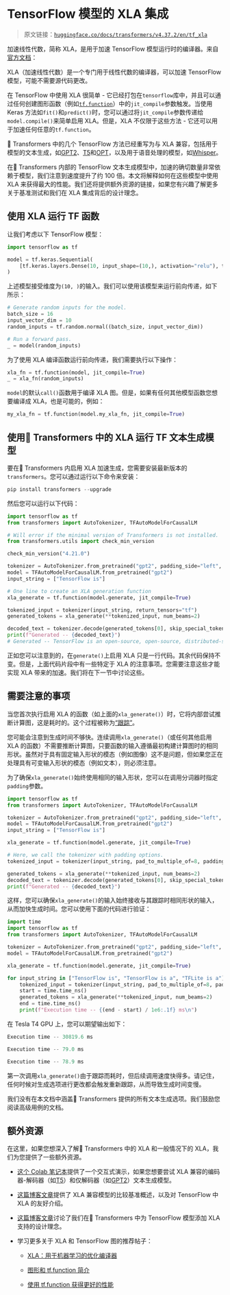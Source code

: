 # TensorFlow 模型的 XLA 集成

> 原文链接：[`huggingface.co/docs/transformers/v4.37.2/en/tf_xla`](https://huggingface.co/docs/transformers/v4.37.2/en/tf_xla)

加速线性代数，简称 XLA，是用于加速 TensorFlow 模型运行时的编译器。来自[官方文档](https://www.tensorflow.org/xla)：

XLA（加速线性代数）是一个专门用于线性代数的编译器，可以加速 TensorFlow 模型，可能不需要源代码更改。

在 TensorFlow 中使用 XLA 很简单 - 它已经打包在`tensorflow`库中，并且可以通过任何创建图形函数（例如[`tf.function`](https://www.tensorflow.org/guide/intro_to_graphs)）中的`jit_compile`参数触发。当使用 Keras 方法如`fit()`和`predict()`时，您可以通过将`jit_compile`参数传递给`model.compile()`来简单启用 XLA。但是，XLA 不仅限于这些方法 - 它还可以用于加速任何任意的`tf.function`。

🤗 Transformers 中的几个 TensorFlow 方法已经重写为与 XLA 兼容，包括用于模型的文本生成，如[GPT2](https://huggingface.co/docs/transformers/model_doc/gpt2)、[T5](https://huggingface.co/docs/transformers/model_doc/t5)和[OPT](https://huggingface.co/docs/transformers/model_doc/opt)，以及用于语音处理的模型，如[Whisper](https://huggingface.co/docs/transformers/model_doc/whisper)。

在🤗 Transformers 内部的 TensorFlow 文本生成模型中，加速的确切数量非常依赖于模型，我们注意到速度提升了约 100 倍。本文将解释如何在这些模型中使用 XLA 来获得最大的性能。我们还将提供额外资源的链接，如果您有兴趣了解更多关于基准测试和我们在 XLA 集成背后的设计理念。

## 使用 XLA 运行 TF 函数

让我们考虑以下 TensorFlow 模型：

```py
import tensorflow as tf

model = tf.keras.Sequential(
    [tf.keras.layers.Dense(10, input_shape=(10,), activation="relu"), tf.keras.layers.Dense(5, activation="softmax")]
)
```

上述模型接受维度为`(10, )`的输入。我们可以使用该模型来运行前向传递，如下所示：

```py
# Generate random inputs for the model.
batch_size = 16
input_vector_dim = 10
random_inputs = tf.random.normal((batch_size, input_vector_dim))

# Run a forward pass.
_ = model(random_inputs)
```

为了使用 XLA 编译函数运行前向传递，我们需要执行以下操作：

```py
xla_fn = tf.function(model, jit_compile=True)
_ = xla_fn(random_inputs)
```

`model`的默认`call()`函数用于编译 XLA 图。但是，如果有任何其他模型函数您想要编译成 XLA，也是可能的，例如：

```py
my_xla_fn = tf.function(model.my_xla_fn, jit_compile=True)
```

## 使用🤗 Transformers 中的 XLA 运行 TF 文本生成模型

要在🤗 Transformers 内启用 XLA 加速生成，您需要安装最新版本的`transformers`。您可以通过运行以下命令来安装：

```py
pip install transformers --upgrade
```

然后您可以运行以下代码：

```py
import tensorflow as tf
from transformers import AutoTokenizer, TFAutoModelForCausalLM

# Will error if the minimal version of Transformers is not installed.
from transformers.utils import check_min_version

check_min_version("4.21.0")

tokenizer = AutoTokenizer.from_pretrained("gpt2", padding_side="left", pad_token="</s>")
model = TFAutoModelForCausalLM.from_pretrained("gpt2")
input_string = ["TensorFlow is"]

# One line to create an XLA generation function
xla_generate = tf.function(model.generate, jit_compile=True)

tokenized_input = tokenizer(input_string, return_tensors="tf")
generated_tokens = xla_generate(**tokenized_input, num_beams=2)

decoded_text = tokenizer.decode(generated_tokens[0], skip_special_tokens=True)
print(f"Generated -- {decoded_text}")
# Generated -- TensorFlow is an open-source, open-source, distributed-source application # framework for the
```

正如您可以注意到的，在`generate()`上启用 XLA 只是一行代码。其余代码保持不变。但是，上面代码片段中有一些特定于 XLA 的注意事项。您需要注意这些才能实现 XLA 带来的加速。我们将在下一节中讨论这些。

## 需要注意的事项

当您首次执行启用 XLA 的函数（如上面的`xla_generate()`）时，它将内部尝试推断计算图，这是耗时的。这个过程被称为[“跟踪”](https://www.tensorflow.org/guide/intro_to_graphs#when_is_a_function_tracing)。

您可能会注意到生成时间不够快。连续调用`xla_generate()`（或任何其他启用 XLA 的函数）不需要推断计算图，只要函数的输入遵循最初构建计算图时的相同形状。虽然对于具有固定输入形状的模态（例如图像）这不是问题，但如果您正在处理具有可变输入形状的模态（例如文本），则必须注意。

为了确保`xla_generate()`始终使用相同的输入形状，您可以在调用分词器时指定`padding`参数。

```py
import tensorflow as tf
from transformers import AutoTokenizer, TFAutoModelForCausalLM

tokenizer = AutoTokenizer.from_pretrained("gpt2", padding_side="left", pad_token="</s>")
model = TFAutoModelForCausalLM.from_pretrained("gpt2")
input_string = ["TensorFlow is"]

xla_generate = tf.function(model.generate, jit_compile=True)

# Here, we call the tokenizer with padding options.
tokenized_input = tokenizer(input_string, pad_to_multiple_of=8, padding=True, return_tensors="tf")

generated_tokens = xla_generate(**tokenized_input, num_beams=2)
decoded_text = tokenizer.decode(generated_tokens[0], skip_special_tokens=True)
print(f"Generated -- {decoded_text}")
```

这样，您可以确保`xla_generate()`的输入始终接收与其跟踪时相同形状的输入，从而加快生成时间。您可以使用下面的代码进行验证：

```py
import time
import tensorflow as tf
from transformers import AutoTokenizer, TFAutoModelForCausalLM

tokenizer = AutoTokenizer.from_pretrained("gpt2", padding_side="left", pad_token="</s>")
model = TFAutoModelForCausalLM.from_pretrained("gpt2")

xla_generate = tf.function(model.generate, jit_compile=True)

for input_string in ["TensorFlow is", "TensorFlow is a", "TFLite is a"]:
    tokenized_input = tokenizer(input_string, pad_to_multiple_of=8, padding=True, return_tensors="tf")
    start = time.time_ns()
    generated_tokens = xla_generate(**tokenized_input, num_beams=2)
    end = time.time_ns()
    print(f"Execution time -- {(end - start) / 1e6:.1f} ms\n")
```

在 Tesla T4 GPU 上，您可以期望输出如下：

```py
Execution time -- 30819.6 ms

Execution time -- 79.0 ms

Execution time -- 78.9 ms
```

第一次调用`xla_generate()`由于跟踪而耗时，但后续调用速度快得多。请记住，任何时候对生成选项进行更改都会触发重新跟踪，从而导致生成时间变慢。

我们没有在本文档中涵盖🤗 Transformers 提供的所有文本生成选项。我们鼓励您阅读高级用例的文档。

## 额外资源

在这里，如果您想深入了解🤗 Transformers 中的 XLA 和一般情况下的 XLA，我们为您提供了一些额外资源。

+   [这个 Colab 笔记本](https://colab.research.google.com/github/huggingface/blog/blob/main/notebooks/91_tf_xla_generate.ipynb)提供了一个交互式演示，如果您想要尝试 XLA 兼容的编码器-解码器（如[T5](https://huggingface.co/docs/transformers/model_doc/t5)）和仅解码器（如[GPT2](https://huggingface.co/docs/transformers/model_doc/gpt2)）文本生成模型。

+   [这篇博客文章](https://huggingface.co/blog/tf-xla-generate)提供了 XLA 兼容模型的比较基准概述，以及对 TensorFlow 中 XLA 的友好介绍。

+   [这篇博客文章](https://blog.tensorflow.org/2022/11/how-hugging-face-improved-text-generation-performance-with-xla.html)讨论了我们在🤗 Transformers 中为 TensorFlow 模型添加 XLA 支持的设计理念。

+   学习更多关于 XLA 和 TensorFlow 图的推荐帖子：

    +   [XLA：用于机器学习的优化编译器](https://www.tensorflow.org/xla)

    +   [图形和 tf.function 简介](https://www.tensorflow.org/guide/intro_to_graphs)

    +   [使用 tf.function 获得更好的性能](https://www.tensorflow.org/guide/function)
